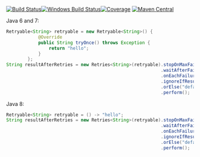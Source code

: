[![Build Status](https://travis-ci.org/alexpanov/retries.svg)](https://travis-ci.org/alexpanov/retries)[![Windows Build Status](https://ci.appveyor.com/api/projects/status/c7dnnthq4ksq3960/branch/master?svg=true)](https://ci.appveyor.com/project/alexpanov/retries/branch/master)[![Coverage](https://coveralls.io/repos/alexpanov/retries/badge.svg?branch=master&service=github)](https://coveralls.io/github/alexpanov/retries?branch=master)
[![Maven Central](https://maven-badges.herokuapp.com/maven-central/me.alexpanov/free-port-finder/badge.png)](https://maven-badges.herokuapp.com/maven-central/me.alexpanov/free-port-finder/)

Java 6 and 7:
```java
Retryable<String> retryable = new Retryable<String>() {
            @Override
            public String tryOnce() throws Exception {
                return "hello";
            }
        };
String resultAfterRetries = new Retries<String>(retryable).stopOnMaxFailures(1)
                                                          .waitAfterFailureAtLeast(10, TimeUnit.SECONDS)
                                                          .onEachFailureDo(new LogTheError())
                                                          .ignoreIfResult(new StartsWithLetterB())
                                                          .orElse("default value")
                                                          .perform();

```

Java 8:
```java
Retryable<String> retryable = () -> "hello";
String resultAfterRetries = new Retries<String>(retryable).stopOnMaxFailures(1)
                                                          .waitAfterFailureAtLeast(10, TimeUnit.SECONDS)
                                                          .onEachFailureDo(new LogTheError())
                                                          .ignoreIfResult(new StartsWithLetterB())
                                                          .orElse("default value")
                                                          .perform();

```
